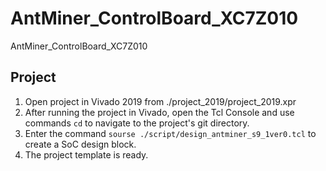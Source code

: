# AntMiner_ControlBoard_XC7Z010
AntMiner_ControlBoard_XC7Z010

## Project
1) Open project in Vivado 2019 from ./project_2019/project_2019.xpr
2) After running the project in Vivado, open the Tcl Console and use commands `cd` to navigate to the project's git directory.
3) Enter the command `sourse ./script/design_antminer_s9_1ver0.tcl` to create a SoC design block.
4) The project template is ready.